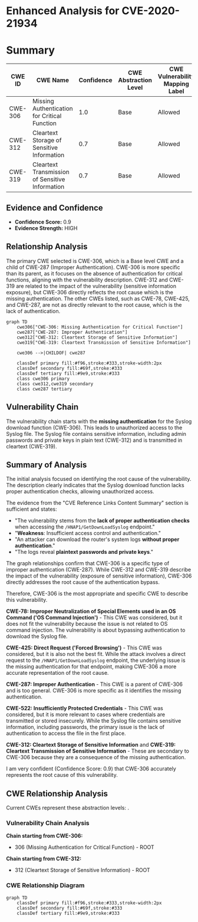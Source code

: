 # Enhanced Analysis for CVE-2020-21934

# Summary
| CWE ID | CWE Name | Confidence | CWE Abstraction Level | CWE Vulnerability Mapping Label | CWE-Vulnerability Mapping Notes |
|---|---|---|---|---|---|
| CWE-306 | Missing Authentication for Critical Function | 1.0 | Base | Allowed | Primary CWE |
| CWE-312 | Cleartext Storage of Sensitive Information | 0.7 | Base | Allowed | Secondary Candidate |
| CWE-319 | Cleartext Transmission of Sensitive Information | 0.7 | Base | Allowed | Secondary Candidate |

## Evidence and Confidence

*   **Confidence Score:** 0.9
*   **Evidence Strength:** HIGH

## Relationship Analysis
The primary CWE selected is CWE-306, which is a Base level CWE and a child of CWE-287 (Improper Authentication). CWE-306 is more specific than its parent, as it focuses on the absence of authentication for critical functions, aligning with the vulnerability description. CWE-312 and CWE-319 are related to the impact of the vulnerability (sensitive information exposure), but CWE-306 directly reflects the root cause which is the missing authentication. The other CWEs listed, such as CWE-78, CWE-425, and CWE-287, are not as directly relevant to the root cause, which is the lack of authentication.

```mermaid
graph TD
    cwe306["CWE-306: Missing Authentication for Critical Function"]
    cwe287["CWE-287: Improper Authentication"]
    cwe312["CWE-312: Cleartext Storage of Sensitive Information"]
    cwe319["CWE-319: Cleartext Transmission of Sensitive Information"]

    cwe306 -->|CHILDOF| cwe287

    classDef primary fill:#f96,stroke:#333,stroke-width:2px
    classDef secondary fill:#69f,stroke:#333
    classDef tertiary fill:#9e9,stroke:#333
    class cwe306 primary
    class cwe312,cwe319 secondary
    class cwe287 tertiary
```

## Vulnerability Chain
The vulnerability chain starts with the **missing authentication** for the Syslog download function (CWE-306). This leads to unauthorized access to the Syslog file. The Syslog file contains sensitive information, including admin passwords and private keys in plain text (CWE-312) and is transmitted in cleartext (CWE-319).

## Summary of Analysis
The initial analysis focused on identifying the root cause of the vulnerability. The description clearly indicates that the Syslog download function lacks proper authentication checks, allowing unauthorized access.

The evidence from the "CVE Reference Links Content Summary" section is sufficient and states:
*   "The vulnerability stems from the **lack of proper authentication checks** when accessing the `/HNAP1/GetDownLoadSyslog` endpoint."
*   "**Weakness**: Insufficient access control and authentication."
*   "An attacker can download the router's system logs **without proper authentication**."
*   "The logs reveal **plaintext passwords and private keys**."

The graph relationships confirm that CWE-306 is a specific type of improper authentication (CWE-287). While CWE-312 and CWE-319 describe the impact of the vulnerability (exposure of sensitive information), CWE-306 directly addresses the root cause of the authentication bypass.

Therefore, CWE-306 is the most appropriate and specific CWE to describe this vulnerability.

**CWE-78: Improper Neutralization of Special Elements used in an OS Command ('OS Command Injection')** - This CWE was considered, but it does not fit the vulnerability because the issue is not related to OS command injection. The vulnerability is about bypassing authentication to download the Syslog file.

**CWE-425: Direct Request ('Forced Browsing')** - This CWE was considered, but it is also not the best fit. While the attack involves a direct request to the `/HNAP1/GetDownLoadSyslog` endpoint, the underlying issue is the missing authentication for that endpoint, making CWE-306 a more accurate representation of the root cause.

**CWE-287: Improper Authentication** - This CWE is a parent of CWE-306 and is too general. CWE-306 is more specific as it identifies the missing authentication.

**CWE-522: Insufficiently Protected Credentials** - This CWE was considered, but it is more relevant to cases where credentials are transmitted or stored insecurely. While the Syslog file contains sensitive information, including passwords, the primary issue is the lack of authentication to access the file in the first place.

**CWE-312: Cleartext Storage of Sensitive Information** and **CWE-319: Cleartext Transmission of Sensitive Information** - These are secondary to CWE-306 because they are a consequence of the missing authentication.

I am very confident (Confidence Score: 0.9) that CWE-306 accurately represents the root cause of this vulnerability.


## CWE Relationship Analysis

Current CWEs represent these abstraction levels: .


### Vulnerability Chain Analysis

**Chain starting from CWE-306:**
- 306 (Missing Authentication for Critical Function) - ROOT


**Chain starting from CWE-312:**
- 312 (Cleartext Storage of Sensitive Information) - ROOT



### CWE Relationship Diagram

```mermaid
graph TD
    classDef primary fill:#f96,stroke:#333,stroke-width:2px
    classDef secondary fill:#69f,stroke:#333
    classDef tertiary fill:#9e9,stroke:#333
```